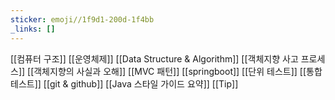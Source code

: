 ```yaml
---
sticker: emoji//1f9d1-200d-1f4bb
_links: []
---
```

[[컴퓨터 구조]]
[[운영체제]]
[[Data Structure & Algorithm]]
[[객체지향 사고 프로세스]]
[[객체지향의 사실과 오해]]
[[MVC 패턴]]
[[springboot]]
[[단위 테스트]]
[[통합 테스트]]
[[git & github]]
[[Java 스타일 가이드 요약]]
[[Tip]]